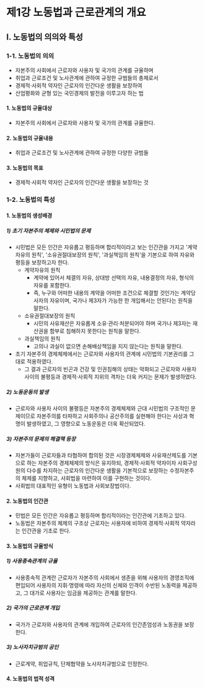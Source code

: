 # 제1강 노동법과 근로관계의 개요

## I. 노동법의 의의와 특성

### 1-1. 노동법의 의의

- 자본주의 사회에서 근로자와 사용자 및 국가의 관계를 규율하며
- 취업과 근로조건 및 노사관계에 관하여 규정한 규범들의 총체로서
- 경제적·사회적 약자인 근로자의 인간다운 생활을 보장하여
- 산업평화와 균형 있는 국민경제의 발전을 이루고자 하는 법

#### 1. 노동법의 규율대상

- 자본주의 사회에서 근로자와 사용자 및 국가의 관계를 규율한다.

#### 2. 노동법의 규율내용

- 취업과 근로조건 및 노사관계에 관하여 규정한 다양한 규범들

#### 3. 노동법의 목표

- 경제적·사회적 약자인 근로자의 인간다운 생활을 보장하는 것

### 1-2. 노동법의 특성

#### 1. 노동법의 생성배경

##### 1) 초기 자본주의 체제와 시민법의 문제

- 시민법은 모든 인간은 자유롭고 평등하며 합리적이라고 보는 인간관을 가지고 '계약자유의 원칙', '소유권절대보장의 원칙', '과실책임의 원칙'을 기본으로 하여 자유와 평등을 보장하고자 한다.
  - 계약자유의 원칙
    - 계약에 있어서 체결의 자유, 상대방 선택의 자유, 내용결정의 자유, 형식의 자유를 포함한다.
    - 즉, 누구와 어떠한 내용의 계약을 어떠한 조건으로 체결할 것인가는 계약당사자의 자유이며, 국가나 제3자가 가능한 한 개입해서는 안된다는 원칙을 말한다.
  - 소유권절대보장의 원칙
    - 시민의 사유재산은 자유롭게 소유·관리·처분되어야 하며 국가나 제3자는 재산권을 함부로 침해하지 못한다는 원칙을 말한다.
  - 과실책임의 원칙
    - 고의나 과실이 없으면 손해배상책임을 지지 않는다는 원칙을 말한다.
- 초기 자본주의 경제체제에서는 근로자와 사용자의 관계에 시민법의 기본권리를 그대로 적용하였다.
  - 그 결과 근로자의 빈곤과 건강 및 인권침해의 상태는 악화되고 근로자와 사용자 사이의 불평등과 경제적·사회적 지위의 격차는 더욱 커지는 문제가 발생하였다.

##### 2) 노동운동의 발생

- 근로자와 사용자 사이의 불평등은 자본주의 경제체제와 근대 시민법의 구조적인 문제이므로 자본주의를 타파하고 사회주의나 공산주의를 실현해야 한다는 사상과 혁명이 발생하였고, 그 영향으로 노동운동은 더욱 확산되었다.

##### 3) 자본주의 문제의 해결책 등장

- 자본가들이 근로자들과 타협하여 합의된 것은 시장경제체제와 사유재산제도를 기본으로 하는 자본주의 경제체제의 방식은 유지하되, 경제적·사회적 약자이자 사회구성원의 다수를 차지하는 근로자의 인간다운 생활을 기본적으로 보장하는 수정자본주의 체제를 지향하고, 사회법을 마련하여 이를 구현하는 것이다.
- 사회법의 대표적인 유형이 노동법과 사회보장법이다.

#### 2. 노동법의 인간관

- 민법은 모든 인간은 자유롭고 평등하며 합리적이라는 인간관에 기초하고 있다.
- 노동법은 자본주의 체제의 구조상 근로자는 사용자에 비하여 경제적·사회적 약자라는 인간관을 기초로 한다.

#### 3. 노동법의 규율방식

##### 1) 사용종속관계의 규율

- 사용종속적 관계란 근로자가 자본주의 사회에서 생존을 위해 사용자의 경영조직에 편입되어 사용자의 지휘·명령에 따라 자신의 신체와 인격이 수반된 노동력을 제공하고, 그 대가로 사용자는 임금을 제공하는 관계를 말한다.

##### 2) 국가의 근로관계 개입

- 국가가 근로자와 사용자의 관계에 개입하여 근로자의 인간존엄성과 노동권을 보장한다.

##### 3) 노사자치규범의 공인

- 근로계약, 취업규칙, 단체협약을 노사자치규범으로 인정한다.

#### 4. 노동법의 법적 성격

